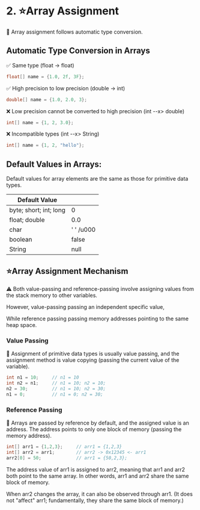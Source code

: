 # 2. ⭐Array Assignment

📌 Array assignment follows automatic type conversion.

## Automatic Type Conversion in Arrays

✅ Same type (float -> float)

```java
float[] name = {1.0, 2f, 3F};
```

✅ High precision to low precision (double -> int)

```java
double[] name = {1.0, 2.0, 3};
```

❌ Low precision cannot be converted to high precision (int --x> double)

```java
int[] name = {1, 2, 3.0};
```

❌ Incompatible types (int --x> String)

```java
int[] name = {1, 2, "hello"};
```



## Default Values in Arrays:

Default values for array elements are the same as those for primitive data types.

| Default Value |  |
| --- | --- |
| byte; short; int; long | 0 |
| float; double | 0.0 |
| char | ' ' /u000 |
| boolean | false |
| String | null |



## ⭐Array Assignment Mechanism

⚠️ Both value-passing and reference-passing involve assigning values from the stack memory to other variables. 

However, value-passing passing an independent specific value, 

While reference passing passing memory addresses pointing to the same heap space.

### Value Passing


📌 Assignment of primitive data types is usually value passing, and the assignment method is value copying (passing the current value of the variable).

```java
int n1 = 10;     // n1 = 10
int n2 = n1;     // n1 = 10; n2 = 10;
n2 = 30;         // n1 = 10; n2 = 30;
n1 = 0;          // n1 = 0; n2 = 30;
```

### Reference Passing


📌 Arrays are passed by reference by default, and the assigned value is an address. The address points to only one block of memory (passing the memory address).

```java
int[] arr1 = {1,2,3};     // arr1 = {1,2,3}
int[] arr2 = arr1;        // arr2 -> 0x12345 <- arr1 
arr2[0] = 50;             // arr1 = {50,2,3}; 
```

The address value of arr1 is assigned to arr2, meaning that arr1 and arr2 both point to the same array. In other words, arr1 and arr2 share the same block of memory.

When arr2 changes the array, it can also be observed through arr1. (It does not "affect" arr1; fundamentally, they share the same block of memory.)